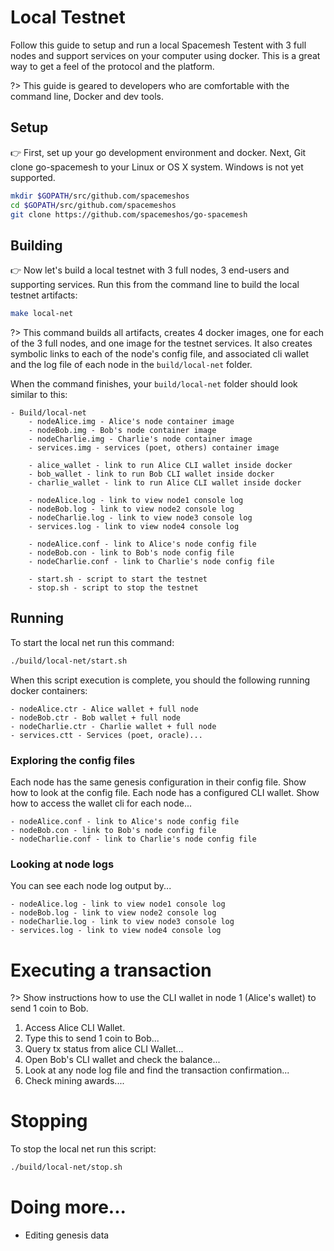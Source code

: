 # Local Testnet

Follow this guide to setup and run a local Spacemesh Testent with 3 full nodes and support services on your computer using docker. This is a great way to get a feel of the protocol and the platform.

?> This guide is geared to developers who are comfortable with the command line, Docker and dev tools.

## Setup
👉 First, set up your go development environment and docker. Next, Git clone go-spacemesh to your Linux or OS X system. Windows is not yet supported.

```bash
mkdir $GOPATH/src/github.com/spacemeshos
cd $GOPATH/src/github.com/spacemeshos
git clone https://github.com/spacemeshos/go-spacemesh
```

## Building

👉 Now let's build a local testnet with 3 full nodes, 3 end-users and supporting services. Run this from the command line to build the local testnet artifacts:

```bash
make local-net
```

?> This command builds all artifacts, creates 4 docker images, one for each of the 3 full nodes, and one image for the testnet services. It also creates symbolic links to each of the node's config file, and associated cli wallet and the log file of each node in the `build/local-net` folder.

When the command finishes, your `build/local-net` folder should look similar to this:

```
- Build/local-net
    - nodeAlice.img - Alice's node container image
    - nodeBob.img - Bob's node container image
    - nodeCharlie.img - Charlie's node container image
    - services.img - services (poet, others) container image

    - alice_wallet - link to run Alice CLI wallet inside docker
    - bob_wallet - link to run Bob CLI wallet inside docker
    - charlie_wallet - link to run Alice CLI wallet inside docker

    - nodeAlice.log - link to view node1 console log
    - nodeBob.log - link to view node2 console log
    - nodeCharlie.log - link to view node3 console log
    - services.log - link to view node4 console log

    - nodeAlice.conf - link to Alice's node config file
    - nodeBob.con - link to Bob's node config file
    - nodeCharlie.conf - link to Charlie's node config file

    - start.sh - script to start the testnet
    - stop.sh - script to stop the testnet
```

## Running

To start the local net run this command:

```bash
./build/local-net/start.sh
```

When this script execution is complete, you should the following running docker containers:

```
- nodeAlice.ctr - Alice wallet + full node
- nodeBob.ctr - Bob wallet + full node
- nodeCharlie.ctr - Charlie wallet + full node
- services.ctt - Services (poet, oracle)...
```

### Exploring the config files
Each node has the same genesis configuration in their config file. Show how to look at the config file. Each node has a configured CLI wallet. Show how to access the wallet cli for each node...

```
- nodeAlice.conf - link to Alice's node config file
- nodeBob.con - link to Bob's node config file
- nodeCharlie.conf - link to Charlie's node config file
```

### Looking at node logs
You can see each node log output by...

```
- nodeAlice.log - link to view node1 console log
- nodeBob.log - link to view node2 console log
- nodeCharlie.log - link to view node3 console log
- services.log - link to view node4 console log
```

# Executing a transaction

?> Show instructions how to use the CLI wallet in node 1 (Alice's wallet) to send 1 coin to Bob.

1. Access Alice CLI Wallet.
2. Type this to send 1 coin to Bob...
3. Query tx status from alice CLI Wallet...
4. Open Bob's CLI wallet and check the balance...
5. Look at any node log file and find the transaction confirmation...
6. Check mining awards....

# Stopping

To stop the local net run this script:

```bash
./build/local-net/stop.sh
```

# Doing more...
- Editing genesis data
